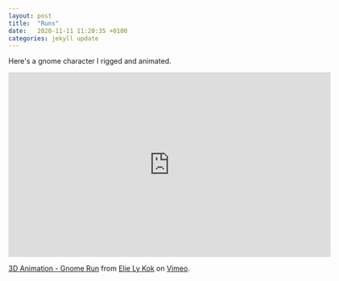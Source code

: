 ```yaml
---
layout: post
title:  "Runs"
date:   2020-11-11 11:20:35 +0100
categories: jekyll update
---
```

Here's a gnome character I rigged and animated.
<iframe src="https://player.vimeo.com/video/477977116" width="640" height="367" frameborder="0" allow="autoplay; fullscreen" allowfullscreen></iframe>
<p><a href="https://vimeo.com/477977116">3D Animation - Gnome Run</a> from <a href="https://vimeo.com/user4236670">Elie Ly Kok</a> on <a href="https://vimeo.com">Vimeo</a>.</p>
